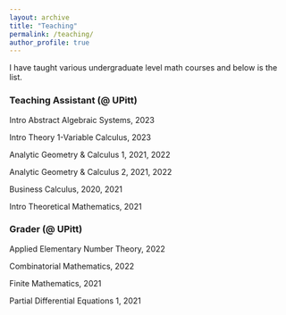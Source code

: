 ```yaml
---
layout: archive
title: "Teaching"
permalink: /teaching/
author_profile: true
---
```


I have taught various undergraduate level math courses and below is the list.


### Teaching Assistant (@ UPitt)

<!-- #### MIT -->

Intro Abstract Algebraic Systems, 2023

Intro Theory 1-Variable Calculus, 2023

Analytic Geometry & Calculus 1, 2021, 2022

Analytic Geometry & Calculus 2, 2021, 2022

Business Calculus, 2020, 2021

Intro Theoretical Mathematics, 2021

### Grader (@ UPitt)

Applied Elementary Number Theory, 2022

Combinatorial Mathematics, 2022

Finite Mathematics, 2021

Partial Differential Equations 1, 2021
